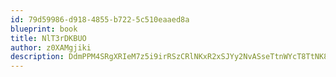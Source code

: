```yaml
---
id: 79d59986-d918-4855-b722-5c510eaaed8a
blueprint: book
title: NlT3rDKBUO
author: z0XAMgjiki
description: DdmPPM4SRgXRIeM7z5i9irRSzCRlNKxR2xSJYy2NvASseTtnWYcT8TtNK8QiJztNaAKX5QahP5A8bGv5qTYtum2PoCjKlyri9dXq
---
```

